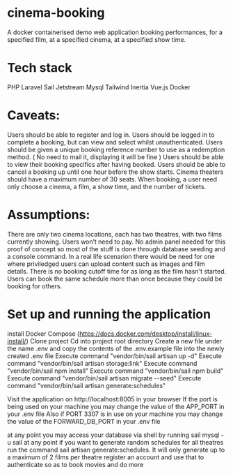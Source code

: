 # cinema-booking
A docker containerised demo web application booking performances, for a specified film, at a specified cinema, at
a specified show time.

# Tech stack
PHP
Laravel Sail
Jetstream
Mysql
Tailwind
Inertia
Vue.js
Docker

# Caveats:
Users should be able to register and log in.
Users should be logged in to complete a booking, but can view and select
whilst unauthenticated.
Users should be given a unique booking reference number to use as a
redemption method. ( No need to mail it, displaying it will be fine )
Users should be able to view their booking specifics after having booked.
Users should be able to cancel a booking up until one hour before the show
starts.
Cinema theaters should have a maximum number of 30 seats.
When booking, a user need only choose a cinema, a film, a show time, and the
number of tickets.

# Assumptions:
There are only two cinema locations, each has two theatres, with two films
currently showing.
Users won’t need to pay.
No admin panel needed for this proof of concept so most of the stuff is done through database seeding and a console command. In a real life scenarion there would be need for one where priviledged users can upload content such as images and film details.
There is no booking cutoff time for as long as the film hasn't started.
Users can book the same schedule more than once because they could be booking for others.

# Set up and running the application
install Docker Compose (https://docs.docker.com/desktop/install/linux-install/)
Clone project 
Cd into project root directory
Create a new file under the name .env and copy the contents of the .env.example file into the newly created .env file
Execute command "vendor/bin/sail artisan up -d"
Execute command "vendor/bin/sail artisan storage:link"
Execute command "vendor/bin/sail npm install"
Execute command "vendor/bin/sail npm build"
Execute command "vendor/bin/sail artisan migrate --seed"
Execute command "vendor/bin/sail artisan generate:schedules"

Visit the application on http://localhost:8005 in your browser
If the port is being used on your machine you may change the value of the APP_PORT
in your .env file
Also if PORT 3307 is in use on your machine you may change the value of the FORWARD_DB_PORT in your .env file

at any point you may access your database via shell by running sail mysql -u sail
at any point if you want to generate random schedules for all theatres run the command sail artisan generate:schedules. It will only generate up to a maximum of 2 films per theatre
register an account and use that to authenticate so as to book movies and do more

